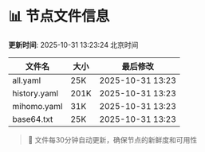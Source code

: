 # 📊 节点文件信息

**更新时间**: 2025-10-31 13:23:24 北京时间

| 文件名 | 大小 | 最后修改 |
|--------|------|----------|
| all.yaml | 25K | 2025-10-31 13:23 |
| history.yaml | 201K | 2025-10-31 13:23 |
| mihomo.yaml | 31K | 2025-10-31 13:23 |
| base64.txt | 25K | 2025-10-31 13:23 |

> 🔄 文件每30分钟自动更新，确保节点的新鲜度和可用性
